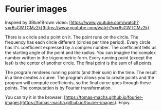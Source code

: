 # Fourier images

Inspired by 3Blue1Brown video: [https://www.youtube.com/watch?v=r6sGWTCMz2k](https://www.youtube.com/watch?v=r6sGWTCMz2k).

There is a circle and a point on it. The point runs on the circle. The frequency has each circle different (circles per time period). Every circle has it's coefficient expressed by a complex number. The coefficient tells us the starting angle of the point and the radius. You can imagine the complex number written in the trigonometric form. Every running point (except the last) is the center of another circle. The final point is the sum of all points.

The program renderes running points (and their sum) in the time. The result in a time creates a curve. The program allows you to create points and the program will compute coefficients, so the final curve goes through these points. The computation is by Fourier transformation.

You can try it in the browser: [https://tomas-macha.github.io/fourier-images](https://tomas-macha.github.io/fourier-images). Enjoy.